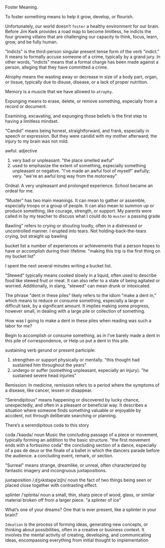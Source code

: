 

Foster Meaning.

To foster something means to help it grow, develop, or flourish.

Unfortunately, our world doesn’t `foster` a healthy environment for our brain. Before Jim Kwik provides a road map to become limitless, he indicts the four growing villains that are challenging our capacity to think, focus, learn, grow, and be fully human.

"Indicts" is the third-person singular present tense form of the verb "indict." It means to formally accuse someone of a crime, typically by a grand jury. In other words, "indicts" means that a formal charge has been made against a person, alleging that they have committed a crime. 


Atrophy means the wasting away or decrease in size of a body part, organ, or tissue, typically due to disuse, disease, or a lack of proper nutrition. 

Memory is a muscle that we have allowed to `atrophy`.

Expunging means to erase, delete, or remove something, especially from a record or document. 

Examining, excavating, and expunging those beliefs is the first step to having a limitless mindset.

"Candid" means being honest, straightforward, and frank, especially in speech or expression. But they were
candid with my mother afterward; the injury to my brain was not mild.

awful. adjective
1. very bad or unpleasant. "the place smelled awful"
2. used to emphasize the extent of something, especially something unpleasant or negative. "I've made an awful fool of myself"
awfully; very. "we're an awful long way from the motorway"

Ordeal. A very unpleasant and prolonged experience. School became an ordeal for me.

"Muster" has two main meanings. It can mean to gather or assemble, especially troops or a group of people. It can also mean to summon up or produce something, like courage, strength, or support. My parents were called in by my teacher to discuss what I could do to `muster` a passing grade

Bawling" refers to crying or shouting loudly, often in a distressed or uncontrolled manner. I erupted into tears. Not holding-back-the-tears crying, but straight up bawling

bucket list a number of experiences or achievements that a person hopes to have or accomplish during their lifetime.
"making this trip is the first thing on my bucket list"

I spent the next several minutes writing a bucket list.

"Stewed" typically means cooked slowly in a liquid, often used to describe food like stewed fruit or meat. It can also refer to a state of being agitated or worried. Additionally, in slang, "stewed" can mean drunk or intoxicated. 

The phrase "dent in these piles" likely refers to the idiom "make a dent in," which means to reduce or consume something, especially a large or difficult task, by a significant amount. It implies making some progress, however small, in dealing with a large pile or collection of something. 

How was I going to make a dent in these piles when reading was such a labor for me?

Begin to accomplish or consume something, as in I've barely made a dent in this pile of correspondence, or Help us put a dent in this pile.

sustaining
verb gerund or present participle: 
1. strengthen or support physically or mentally. "this thought had sustained him throughout the years"
2. undergo or suffer (something unpleasant, especially an injury). "he sustained severe head injuries"

Remission: In medicine, remission refers to a period where the symptoms of a disease, like cancer, lessen or disappear.

"Serendipitous" means happening or discovered by lucky chance, unexpectedly, and often in a pleasant or beneficial way. It describes a situation where someone finds something valuable or enjoyable by accident, not through deliberate searching or planning. 

There’s a serendipitous coda to this story

coda /ˈkəʊdə/ noun Music
the concluding passage of a piece or movement, typically forming an addition to the basic structure.
"the first movement ends with a fortissimo coda"
the concluding section of a dance, especially of a pas de deux or the finale of a ballet in which the dancers parade before the audience.
a concluding event, remark, or section.

"Surreal" means strange, dreamlike, or unreal, often characterized by fantastic imagery and incongruous juxtapositions.

juxtaposition /ˌdʒʌkstəpəˈzɪʃn/ noun
the fact of two things being seen or placed close together with contrasting effect.

splinter /ˈsplɪntə/ noun
a small, thin, sharp piece of wood, glass, or similar material broken off from a larger piece.
"a splinter of ice"

What’s one of your dreams? One that is ever present, like a splinter in your brain?

`Ideation` is the process of forming ideas, generating new concepts, or thinking about possibilities, often in a creative or business context. It involves the mental activity of creating, developing, and communicating ideas, encompassing everything from initial thought to implementation

